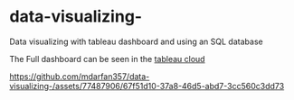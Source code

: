 # data-visualizing-
Data visualizing with tableau dashboard and using an SQL database 

The Full dashboard can be seen in the [tableau cloud](https://prod-apnortheast-a.online.tableau.com/#/site/arfandashboard/views/salestableaudashboard/Dashboard1?:iid=3)


https://github.com/mdarfan357/data-visualizing-/assets/77487906/67f51d10-37a8-46d5-abd7-3cc560c3dd73

